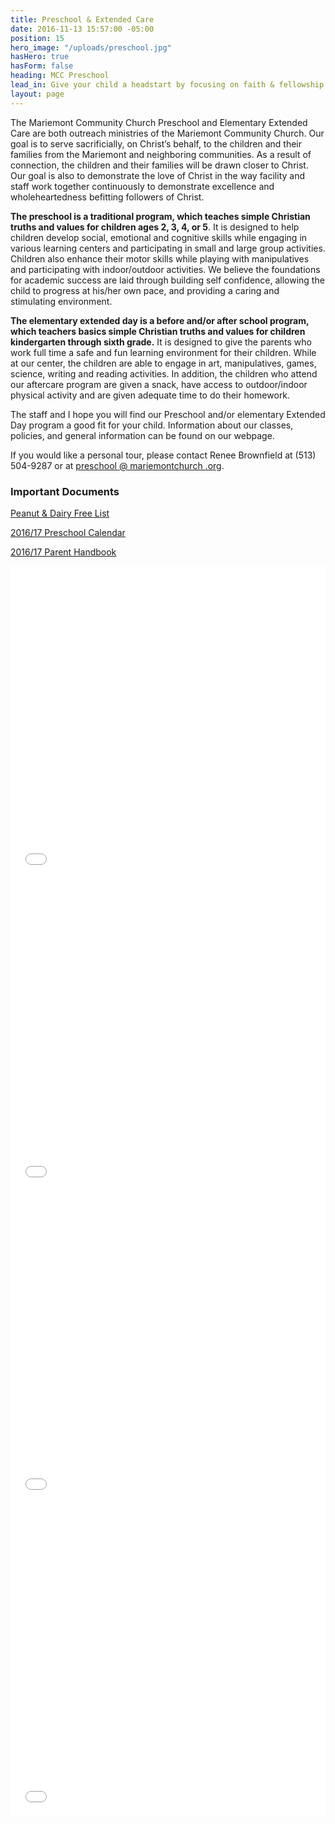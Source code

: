 ```yaml
---
title: Preschool & Extended Care
date: 2016-11-13 15:57:00 -05:00
position: 15
hero_image: "/uploads/preschool.jpg"
hasHero: true
hasForm: false
heading: MCC Preschool
lead_in: Give your child a headstart by focusing on faith & fellowship.
layout: page
---
```


The Mariemont Community Church Preschool and Elementary Extended Care are both outreach ministries of the Mariemont Community Church.  Our goal is to serve sacrificially, on Christ’s behalf, to the children and their families from the Mariemont and neighboring communities. As a result of connection, the children and their families will be drawn closer to Christ. Our goal is also to demonstrate the love of Christ in the way facility and staff work together continuously to demonstrate excellence and wholeheartedness befitting followers of Christ.

**The preschool is a traditional program, which teaches simple Christian truths and values for children ages 2, 3, 4, or 5**. It is designed to help children develop social, emotional and cognitive skills while engaging in various learning centers and participating in small and large group activities.  Children also enhance their motor skills while playing with manipulatives and participating with indoor/outdoor activities.  We believe the foundations for academic success are laid through building self confidence, allowing the child to progress at his/her own pace, and providing a caring and stimulating environment.

**The elementary extended day is a before and/or after school program, which teachers basics simple Christian truths and values for children kindergarten through sixth grade.** It is designed to give the parents who work full time a safe and fun learning environment for their children.  While at our center, the children are able to engage in art, manipulatives, games, science, writing and reading activities.  In addition, the children who attend our aftercare program are given a snack, have access to outdoor/indoor physical activity and are given adequate time to do their homework.

The staff and I hope you will find our Preschool and/or elementary Extended Day program a good fit for your child.  Information about our classes, policies, and general information can be found on our webpage.

If you would like a personal tour, please contact Renee Brownfield at (513) 504-9287 or at [preschool @ mariemontchurch .org](mailto:preschool@mariemontchurch.org).

### Important Documents

[Peanut & Dairy Free List](http://mariemontchurch.org/wp-content/uploads/2012/11/dairy-peanut-free-list.docx)

[2016/17 Preschool Calendar](http://mariemontchurch.org/wp-content/uploads/2012/11/2016-17-preschool-calendar.rtf)

[2016/17 Parent Handbook](http://mariemontchurch.org/wp-content/uploads/2012/11/2016-17-Preschool-Parent-Handbook.rtf)

<iframe src="//docs.google.com/viewer?url=http%3A%2F%2Fmariemontchurch.org%2Fwp-content%2Fuploads%2F2012%2F11%2F2016-17-Preschool-Registration-form.docx&hl=en_US&embedded=true" class="gde-frame" style="width:100%; height:500px; border: none;" scrolling="no"></iframe>

<iframe src="//docs.google.com/viewer?url=http%3A%2F%2Fmariemontchurch.org%2Fwp-content%2Fuploads%2F2012%2F11%2F2016-17-Preschool-and-Extended-Care-Class-information.doc&amp;hl=en_US&amp;embedded=true" class="gde-frame" style="width:100%; height:500px; border: none;" scrolling="no"></iframe>

<iframe src="//docs.google.com/viewer?url=http%3A%2F%2Fmariemontchurch.org%2Fwp-content%2Fuploads%2F2012%2F11%2F2016-17-Extended-Care-Registration-form.docx&amp;hl=en_US&amp;embedded=true" class="gde-frame" style="width:100%; height:500px; border: none;" scrolling="no"></iframe>

<iframe src="//docs.google.com/viewer?url=http%3A%2F%2Fmariemontchurch.org%2Fwp-content%2Fuploads%2F2012%2F11%2F2016-17-Extended-Care-Parent-Handbook.docx&amp;hl=en_US&amp;embedded=true" class="gde-frame" style="width:100%; height:500px; border: none;" scrolling="no"></iframe>
